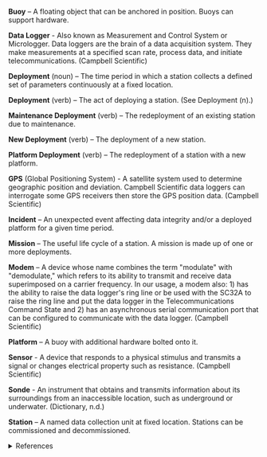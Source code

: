 **Buoy** – A floating object that can be anchored in position. Buoys can support hardware.

**Data Logger** - Also known as Measurement and Control System or Micrologger. Data loggers are the brain of a data acquisition system. They make measurements at a specified scan rate, process data, and initiate telecommunications. (Campbell Scientific)

**Deployment** (noun) – The time period in which a station collects a defined set of parameters continuously at a fixed location.

**Deployment** (verb) – The act of deploying a station. (See Deployment (n).)

**Maintenance Deployment** (verb) – The redeployment of an existing station due to maintenance.

**New Deployment** (verb) – The deployment of a new station.

**Platform Deployment** (verb) – The redeployment of a station with a new platform.

**GPS** (Global Positioning System) - A satellite system used to determine geographic position and deviation. Campbell Scientific data loggers can interrogate some GPS receivers then store the GPS position data. (Campbell Scientific)

**Incident** – An unexpected event affecting data integrity and/or a deployed platform for a given time period.

**Mission** – The useful life cycle of a station. A mission is made up of one or more deployments.

**Modem** – A device whose name combines the term "modulate" with "demodulate," which refers to its ability to transmit and receive data superimposed on a carrier frequency. In our usage, a modem also: 1) has the ability to raise the data logger's ring line or be used with the SC32A to raise the ring line and put the data logger in the Telecommunications Command State and 2) has an asynchronous serial communication port that can be configured to communicate with the data logger. (Campbell Scientific)

**Platform** – A buoy with additional hardware bolted onto it.

**Sensor** - A device that responds to a physical stimulus and transmits a signal or changes electrical property such as resistance. (Campbell Scientific)

**Sonde** - An instrument that obtains and transmits information about its surroundings from an inaccessible location, such as underground or underwater. (Dictionary, n.d.)

**Station** – A named data collection unit at fixed location. Stations can be commissioned and decommissioned.


<details><summary>References</summary>
<p>
Campbell Scientific. (n.d.). Glossary: Words that are commonly used by Campbell Scientific. Retrieved from Campbell Scientific: <a href="https://www.campbellsci.com/glossary" target="_blank">https://www.campbellsci.com/glossary</a>


Dictionary, O. E. (n.d.). Retrieved from Oxford English Dictionary: <a href="https://www.oed.com" target="_blank">https://www.oed.com</a>
</p>
</details>